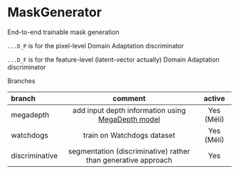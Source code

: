 # MaskGenerator
End-to-end trainable mask generation


`...D_P` is for the pixel-level Domain Adaptation discriminator

`...D_F` is for the feature-level (latent-vector actually) Domain Adaptation discriminator

Branches

|branch|comment|active|
|:-----|:-----:|:-:|
|megadepth|add input depth information using [MegaDepth model](https://github.com/cc-ai/height_estimation/tree/master/src/MegaDepth) |Yes (Méli)|
|watchdogs|train on Watchdogs dataset| Yes (Méli)|
|discriminative|segmentation (discriminative) rather than generative approach| Yes|

